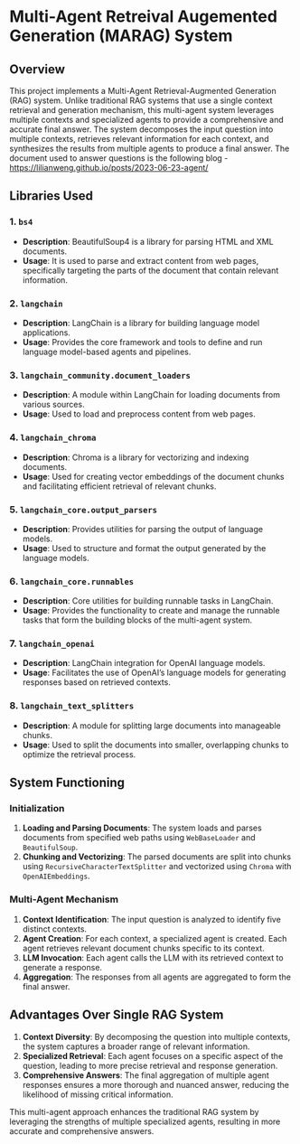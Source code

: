 # Multi-Agent Retreival Augemented Generation (MARAG) System

## Overview

This project implements a Multi-Agent Retrieval-Augmented Generation (RAG) system. Unlike traditional RAG systems that use a single context retrieval and generation mechanism, this multi-agent system leverages multiple contexts and specialized agents to provide a comprehensive and accurate final answer. The system decomposes the input question into multiple contexts, retrieves relevant information for each context, and synthesizes the results from multiple agents to produce a final answer. The document used to answer questions is the following blog - https://lilianweng.github.io/posts/2023-06-23-agent/

## Libraries Used

### 1. `bs4`
* **Description**: BeautifulSoup4 is a library for parsing HTML and XML documents.
* **Usage**: It is used to parse and extract content from web pages, specifically targeting the parts of the document that contain relevant information.

### 2. `langchain`
* **Description**: LangChain is a library for building language model applications.
* **Usage**: Provides the core framework and tools to define and run language model-based agents and pipelines.

### 3. `langchain_community.document_loaders`
* **Description**: A module within LangChain for loading documents from various sources.
* **Usage**: Used to load and preprocess content from web pages.

### 4. `langchain_chroma`
* **Description**: Chroma is a library for vectorizing and indexing documents.
* **Usage**: Used for creating vector embeddings of the document chunks and facilitating efficient retrieval of relevant chunks.

### 5. `langchain_core.output_parsers`
* **Description**: Provides utilities for parsing the output of language models.
* **Usage**: Used to structure and format the output generated by the language models.

### 6. `langchain_core.runnables`
* **Description**: Core utilities for building runnable tasks in LangChain.
* **Usage**: Provides the functionality to create and manage the runnable tasks that form the building blocks of the multi-agent system.

### 7. `langchain_openai`
* **Description**: LangChain integration for OpenAI language models.
* **Usage**: Facilitates the use of OpenAI’s language models for generating responses based on retrieved contexts.

### 8. `langchain_text_splitters`
* **Description**: A module for splitting large documents into manageable chunks.
* **Usage**: Used to split the documents into smaller, overlapping chunks to optimize the retrieval process.

## System Functioning

### Initialization
1. **Loading and Parsing Documents**: The system loads and parses documents from specified web paths using `WebBaseLoader` and `BeautifulSoup`.
2. **Chunking and Vectorizing**: The parsed documents are split into chunks using `RecursiveCharacterTextSplitter` and vectorized using `Chroma` with `OpenAIEmbeddings`.

### Multi-Agent Mechanism
1. **Context Identification**: The input question is analyzed to identify five distinct contexts.
2. **Agent Creation**: For each context, a specialized agent is created. Each agent retrieves relevant document chunks specific to its context.
3. **LLM Invocation**: Each agent calls the LLM with its retrieved context to generate a response.
4. **Aggregation**: The responses from all agents are aggregated to form the final answer.

## Advantages Over Single RAG System

1. **Context Diversity**: By decomposing the question into multiple contexts, the system captures a broader range of relevant information.
2. **Specialized Retrieval**: Each agent focuses on a specific aspect of the question, leading to more precise retrieval and response generation.
3. **Comprehensive Answers**: The final aggregation of multiple agent responses ensures a more thorough and nuanced answer, reducing the likelihood of missing critical information.

This multi-agent approach enhances the traditional RAG system by leveraging the strengths of multiple specialized agents, resulting in more accurate and comprehensive answers.

